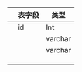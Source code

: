 ## 

|      | **表字段** | **类型** |
| ---- | ---------- | -------- |
|      | id         | Int      |
|      |            | varchar  |
|      |            | varchar  |
|      |            |          |
|      |            |          |
|      |            |          |

